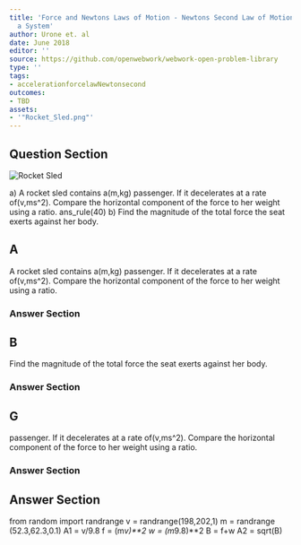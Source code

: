 ```yaml
---
title: 'Force and Newtons Laws of Motion - Newtons Second Law of Motion: Concept of
  a System'
author: Urone et. al
date: June 2018
editor: ''
source: https://github.com/openwebwork/webwork-open-problem-library
type: ''
tags:
- accelerationforcelawNewtonsecond
outcomes:
- TBD
assets:
- '"Rocket_Sled.png"'
---
```


## Question Section 

![Rocket Sled]("Rocket_Sled.png")

a) A rocket sled contains a(m,kg) passenger. If it decelerates at a rate of(v,ms^2). Compare the horizontal component of the force to her weight using a ratio.
ans_rule(40) 
b) Find the magnitude of the total force the seat exerts against her body.

## A
A rocket sled contains a(m,kg) passenger. If it decelerates at a rate of(v,ms^2). Compare the horizontal component of the force to her weight using a ratio.
### Answer Section
## B
Find the magnitude of the total force the seat exerts against her body.
### Answer Section
## G
passenger. If it decelerates at a rate of(v,ms^2). Compare the horizontal component of the force to her weight using a ratio.
### Answer Section


## Answer Section

from random import randrange
v = randrange(198,202,1)
m = randrange (52.3,62.3,0.1)
A1 = v/9.8
f = (m*v)**2
w = (m*9.8)**2
B = f+w
A2 = sqrt(B)